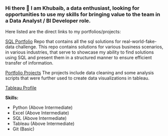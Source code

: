 ### Hi there 👋 I am Khubaib, a data enthusiast, looking for opportunities to use my skills for bringing value to the team in a Data Analyst / BI Developer role.

Here listed are the direct links to my portfolios/projects:

[SQL Portfolio](https://github.com/khubaib-binehsan/sql-08-week-challenge)
Repo that contains all the sql solutions for real-world-fake-data challenge. This repo contains solutions for various business scenarios, in various industries, that serve to showcase my ability to find solutions using SQL and present them in a structured manner to ensure efficient transfer of information.

[Portfolio Projects](https://github.com/khubaib-binehsan/portfolio-projects)
The projects include data cleaning and some analysis scripts that were further used to create data visualizations in tableau.

[Tableau Profile](https://public.tableau.com/app/profile/khubaib6949/vizzes)

**Skills:**
- Python (Above Intermediate)
- Excel (Above Intermediate)
- SQL (Above Intermediate)
- Tableau (Above Intermediate)
- Git (Basic)
<!--
**khubaib-binehsan/khubaib-binehsan** is a ✨ _special_ ✨ repository because its `README.md` (this file) appears on your GitHub profile.

Here are some ideas to get you started:

- 🔭 I’m currently working on ...
- 🌱 I’m currently learning ...
- 👯 I’m looking to collaborate on ...
- 🤔 I’m looking for help with ...
- 💬 Ask me about ...
- 📫 How to reach me: ...
- 😄 Pronouns: ...
- ⚡ Fun fact: ...
-->
